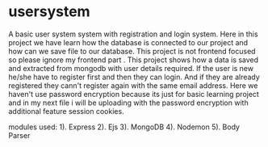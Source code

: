 # usersystem
A basic user system system with registration and login system.
Here in this project we have learn how the database is connected to our project and how can we save file to our database.
This project is not frontend focused so please ignore my frontend part .
This project shows how a data is saved and extracted from mongodb with user details required. If the user is new he/she have to register first and then they can login.
And if they are already registered they cann't register again with the same email address.
Here we haven't use password encryption because its just for basic learning project and in my next file i will be uploading with the password encryption with additional feature session cookies.

modules used:
1). Express
2). Ejs
3). MongoDB
4). Nodemon
5). Body Parser
